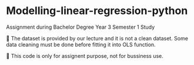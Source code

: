 # Modelling-linear-regression-python

Assignment during Bachelor Degree Year 3 Semester 1 Study

👀 The dataset is provided by our lecture and it is not a clean dataset. Some data cleaning must be done before fitting it into OLS function.

📙 This code is only for assignent purpose, not for bussiness use.
